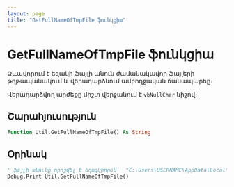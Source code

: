 ```yaml
---
layout: page
title: "GetFullNameOfTmpFile ֆունկցիա"
---
```


# GetFullNameOfTmpFile ֆունկցիա

Ձևավորում է եզակի ֆայլի անուն ժամանակավոր ֆայլերի թղթապանակում և վերադարձնում ամբողջական ճանապարհը։

Վերադարձվող արժեքը միշտ վերջանում է `vbNullChar` նիշով։

## Շարահյուսություն

``` vb
Function Util.GetFullNameOfTmpFile() As String
```

## Օրինակ

``` vb
' ֆայլի անունը որոշվել է եղազկիորեն՝  "C:\Users\USERNAME\AppData\Local\Temp\AS-BANK\As8007.tmp" & vbNullChar
Debug.Print Util.GetFullNameOfTmpFile()
```
